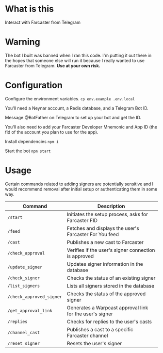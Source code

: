 # What is this
Interact with Farcaster from Telegram

# Warning
The bot I built was banned when I ran this code. I'm putting it out there in the hopes that someone else will run it because I really wanted to use Farcaster from Telegram. **Use at your own risk.**

# Configuration
Configure the environment variables. 
`cp env.example .env.local`

You'll need a Neynar account, a Redis database, and a Telegram Bot ID.

Message @BotFather on Telegram to set up your bot and get the ID.

You'll also need to add your Farcaster Developer Mnemonic and App ID (the fid of the account you plan to use for the app).

Install dependencies
`npm i`

Start the bot
`npm start`

# Usage
Certain commands related to adding signers are potentially sensitive and I would recommend removal after initial setup or authenticating them in some way. 

| Command | Description |
|---------|-------------|
| `/start` | Initiates the setup process, asks for Farcaster FID |
| `/feed` | Fetches and displays the user's Farcaster For You feed |
| `/cast` | Publishes a new cast to Farcaster |
| `/check_approval` | Verifies if the user's signer connection is approved |
| `/update_signer` | Updates signer information in the database |
| `/check_signer` | Checks the status of an existing signer |
| `/list_signers` | Lists all signers stored in the database |
| `/check_approved_signer` | Checks the status of the approved signer |
| `/get_approval_link` | Generates a Warpcast approval link for the user's signer |
| `/replies` | Checks for replies to the user's casts |
| `/channel_cast` | Publishes a cast to a specific Farcaster channel |
| `/reset_signer` | Resets the user's signer |